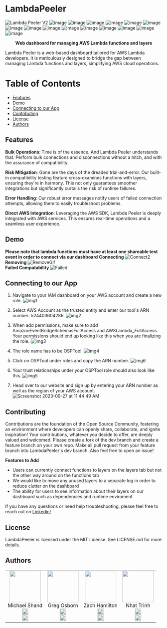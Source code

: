 # LambdaPeeler
![Lambda Peeler V2](https://github.com/oslabs-beta/LambdaPeeler/assets/135868272/d2dcfdf0-d4a3-4549-b2a0-57f69f7c3f81)
![image](https://github.com/oslabs-beta/LambdaPeeler/assets/135868272/4a40068b-3000-4bc2-b401-f9a89fd4c130)
![image](https://github.com/oslabs-beta/LambdaPeeler/assets/135868272/e8363ab1-9650-43ae-b569-1e22ac594acb)
![image](https://github.com/oslabs-beta/LambdaPeeler/assets/135868272/0ede3d9f-fa64-4d84-ad92-c85566e90fc4)
![image](https://github.com/oslabs-beta/LambdaPeeler/assets/135868272/d3bf398d-34b7-480d-b217-d1095b7fb401)
![image](https://github.com/oslabs-beta/LambdaPeeler/assets/135868272/21bd9abf-f5ef-4504-bbc3-4d41e4b3bdb4)
![image](https://github.com/oslabs-beta/LambdaPeeler/assets/135868272/a856aca2-b048-4100-8c68-5232cac0544d)
![image](https://github.com/oslabs-beta/LambdaPeeler/assets/135868272/9a2a204b-c276-4ada-94fa-a9ec35062b10)
![image](https://github.com/oslabs-beta/LambdaPeeler/assets/135868272/dfd23f70-cca2-4ae1-9df6-01a30c93daea)
![image](https://github.com/oslabs-beta/LambdaPeeler/assets/135868272/5e25d4e4-dbc5-4667-8721-c23ce76fe600)
![image](https://github.com/oslabs-beta/LambdaPeeler/assets/135868272/b270f1ae-79f4-4c6d-a2c7-1dbf7342008e)
![image](https://github.com/oslabs-beta/LambdaPeeler/assets/135868272/ccd77e55-0399-4d4a-b41f-41f369774f7a)
![image](https://github.com/oslabs-beta/LambdaPeeler/assets/135868272/8c57c3c0-ed7d-495c-8c8e-1f229c817a7b)
![image](https://github.com/oslabs-beta/LambdaPeeler/assets/135868272/4963c2d6-fa49-43a1-9d83-fdea0822eb9d)
![image](https://github.com/oslabs-beta/LambdaPeeler/assets/135868272/0a86a0f5-18bc-403c-9bf1-ba281edbe033)
![image](https://github.com/oslabs-beta/LambdaPeeler/assets/135868272/982f9d6e-cf86-4ce6-b1ff-bee89edb2fa6)

<p align="center"><strong>Web dashboard for managing AWS Lambda functions and layers</strong></p>
Lambda Peeler is a web-based dashboard tailored for AWS Lambda developers. It is meticulously designed to bridge the gap between managing Lambda functions and layers, simplifying AWS cloud operations.

# Table of Contents
- [Features](#features)
- [Demo](#demo)
- [Connecting to our App](#connecting-to-our-app)
- [Contributing](#contributing)
- [License](#license)
- [Authors](#authors)
## Features
**Bulk Operations**: Time is of the essence. And Lambda Peeler understands that. Perform bulk connections and disconnections without a hitch, and with the assurance of compatibility.  

**Risk Mitigation**: Gone are the days of the dreaded trial-and-error. Our built-in compatibility testing feature cross-examines functions with layers, ensuring they're in harmony. This not only guarantees smoother integrations but significantly curtails the risk of runtime failures.  

**Error Handling**: Our robust error messages notify users of failed connection attempts, allowing them to easily troubleshoot problems.

**Direct AWS Integration**: Leveraging the AWS SDK, Lambda Peeler is deeply integrated with AWS services. This ensures real-time operations and a seamless user experience.  

## Demo
**Please note that lambda functions must have at least one shareable test event in order to connect via our dashboard**
**Connecting**
![Connect2](https://github.com/oslabs-beta/LambdaPeeler/assets/135868272/8159a173-0024-4f7b-b315-5e710203128f)        
**Removing**
![RemoveGif](https://github.com/oslabs-beta/LambdaPeeler/assets/135868272/532bfef1-75f4-4843-ab00-d3eb4f60edf0)        
**Failed Compatability**
![Failed](https://github.com/oslabs-beta/LambdaPeeler/assets/135868272/ab1706a9-82e4-4660-89ef-5e51093543ba)    

## Connecting to our App
1. Navigate to your IAM dashboard on your AWS account and create a new role.
![img1](https://github.com/oslabs-beta/LambdaPeeler/assets/135868272/fcc97b75-2fd7-41a8-a328-6c9d5ff75ba9)

2. Select AWS Account as the trusted entity and enter our tool's ARN number: 524403604286.
![img2](https://github.com/oslabs-beta/LambdaPeeler/assets/135868272/200c84c7-7767-4d9c-ba68-aa495edf907c)

3. When add permissions, make sure to add AmazonEventBridgeSchemasFullAccess and AWSLambda_FullAccess. Your permissions should end up looking like this when you are finalizing the role.
![img3](https://github.com/oslabs-beta/LambdaPeeler/assets/135868272/d2d2cc54-47db-4d38-8eaa-774fa66e001f)

4. The role name has to be OSPTool.
![img4](https://github.com/oslabs-beta/LambdaPeeler/assets/135868272/370fd6ee-ca1b-4178-8d33-dda603c6beee)

5. Click on OSPTool under roles and copy the ARN number.
![img6](https://github.com/oslabs-beta/LambdaPeeler/assets/135868272/eadb46d5-ee24-497b-b42b-e85b0b2d78ed)

6. Your trust relationships under your OSPTool role should also look like this.
![img5](https://github.com/oslabs-beta/LambdaPeeler/assets/135868272/15767a90-c054-4502-8cba-d4ca0e421859)

7. Head over to our website and sign up by entering your ARN number as well as the region of your AWS account.
![Screenshot 2023-09-27 at 11 44 49 AM](https://github.com/oslabs-beta/LambdaPeeler/assets/135868272/23a6580a-aff6-4917-a61a-b9467e7dcb16)

## Contributing
Contributions are the foundation of the Open Source Community, fostering an environment where developers can openly share, collaborate, and ignite inspiration! Your contributions, whatever you decide to offer, are deeply valued and welcomed. Please create a fork of the dev branch and create a feature branch on your own repo. Make all pull request from your feature branch into LambdaPeeler's dev branch. Also feel free to open an issue!

**Features to Add**
- Users can currently connect functions to layers on the layers tab but not the other way around on the functions tab
- We would like to move any unused layers to a separate log in order to reduce clutter on the dashboard
- The ability for users to see information about their layers on our dashboard such as dependencies and runtime enviroment

If you have any questions or need help troubleshooting, please feel free to reach out on <a href="https://www.linkedin.com/in/lambda-peeler/"> Linkedin! </a>

## License
LambdaPeeler is licensed under the MIT License. See LICENSE.md for more details.

## Authors
<div align="center">
<table>
    <tr>
        <td align="center">
            <img src="https://github.com/oslabs-beta/LambdaPeeler/assets/135868272/8375918d-26df-470e-977c-e579b9d19e1b" width="100">
            <br>
            Michael Shand
            <br>
            <a href="https://github.com/shandie231">
                <img src="https://github-production-user-asset-6210df.s3.amazonaws.com/135868272/270130809-4c88307f-f388-4c61-b301-695526fdec0d.png" width="20" alt="GitHub">
            </a>
            <br>
            <a href="https://www.linkedin.com/in/michael-shand-0a2924163/">
                <img src="https://github-production-user-asset-6210df.s3.amazonaws.com/135868272/270130207-a52096b1-552d-4c57-982c-3f22023ed68a.png" width="20" alt="LinkedIn">
            </a>
        </td>
        <td align="center">
            <img src="https://github.com/oslabs-beta/LambdaPeeler/assets/135868272/b266f84f-9d5f-436b-aaae-93aacf16aae3" width="100">
            <br>
            Greg Osborn
            <br>
            <a href="https://github.com/greg-osborn">
                <img src="https://github-production-user-asset-6210df.s3.amazonaws.com/135868272/270130809-4c88307f-f388-4c61-b301-695526fdec0d.png" width="20" alt="GitHub">
            </a>
            <br>
            <a href="https://www.linkedin.com/in/gregdosborn/">
                <img src="https://github-production-user-asset-6210df.s3.amazonaws.com/135868272/270130207-a52096b1-552d-4c57-982c-3f22023ed68a.png" width="20" alt="LinkedIn">
            </a>
        </td>
        <td align="center">
            <img src="https://github.com/oslabs-beta/LambdaPeeler/assets/135868272/053246c1-1360-4bb0-a548-5387298b5ef6" width="100">
            <br>
            Zach Hamilton
            <br>
            <a href="https://github.com/ZachMHamilton">
                <img src="https://github-production-user-asset-6210df.s3.amazonaws.com/135868272/270130809-4c88307f-f388-4c61-b301-695526fdec0d.png" width="20" alt="GitHub">
            </a>
            <br>
            <a href="https://www.linkedin.com/in/zach-m-hamilton/">
                <img src="https://github-production-user-asset-6210df.s3.amazonaws.com/135868272/270130207-a52096b1-552d-4c57-982c-3f22023ed68a.png" width="20" alt="LinkedIn">
            </a>
        </td>
        <td align="center">
            <img src="https://github.com/oslabs-beta/LambdaPeeler/assets/135868272/6c10ba8b-71a2-4fc1-9bde-b793d8780a24" width="100">
            <br>
            Nhat Trinh
            <br>
            <a href="https://github.com/Nhat-Trinh1">
                <img src="https://github-production-user-asset-6210df.s3.amazonaws.com/135868272/270130809-4c88307f-f388-4c61-b301-695526fdec0d.png" width="20" alt="GitHub">
            </a>
            <br>
            <a href="https://www.linkedin.com/in/nhattrinh/">
                <img src="https://github-production-user-asset-6210df.s3.amazonaws.com/135868272/270130207-a52096b1-552d-4c57-982c-3f22023ed68a.png" width="20" alt="LinkedIn">
            </a>
        </td>
    </tr>
</table>
</div>
